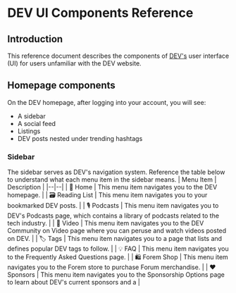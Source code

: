 # DEV UI Components Reference

## Introduction

This reference document describes the components of [DEV's](https://dev.to/) user interface (UI) for users unfamiliar with the DEV website.

## Homepage components

On the DEV homepage, after logging into your account, you will see:

- A sidebar
- A social feed
- Listings
- DEV posts nested under trending hashtags

### Sidebar

The sidebar serves as DEV's navigation system. Reference the table below to understand what each menu item in the sidebar means.
| Menu Item | Description |
|--|--|
| 🏡 Home | This menu item navigates you to the DEV homepage. |
| 🗃 Reading List | This menu item navigates you to your bookmarked DEV posts. |
| 🎙 Podcasts | This menu item navigates you to DEV's Podcasts page, which contains a library of podcasts related to the tech industry. |
| 🎥 Video | This menu item navigates you to the DEV Community on Video page where you can peruse and watch videos posted on DEV. |
| 🏷 Tags | This menu item navigates you to a page that lists and defines popular DEV tags to follow. |
| 💡 FAQ | This menu item navigates you to the Frequently Asked Questions page. |
| 🛍 Forem Shop | This menu item navigates you to the Forem store to purchase Forum merchandise. |
| ❤️ Sponsors | This menu item navigates you to the Sponsorship Options page to learn about DEV's current sponsors and a |
